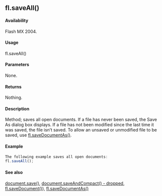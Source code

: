 ## fl.saveAll()

#### Availability

Flash MX 2004.

#### Usage

fl.saveAll()

#### Parameters

None.

#### Returns

Nothing.

#### Description

Method; saves all open documents.
If a file has never been saved, the Save As dialog box displays. If a file has not been modified since the last time it was saved, the file isn’t saved. To allow an unsaved or unmodified file to be saved, use [fl.saveDocumentAs()](#!AdobeDocs/developers-animatesdk-docs/master/flash_object_(fl)/fl65.md).

#### Example

```javascript
The following example saves all open documents:
fl.saveAll();

```
#### See also

[document.save()](#!AdobeDocs/developers-animatesdk-docs/master/Document_object/docum370.md), [document.saveAndCompact() - dropped](#!AdobeDocs/developers-animatesdk-docs/master/Document_object/docum380.md), [fl.saveDocument()](#!AdobeDocs/developers-animatesdk-docs/master/flash_object_(fl)/fl64.md)), [fl.saveDocumentAs()](#!AdobeDocs/developers-animatesdk-docs/master/flash_object_(fl)/fl65.md)

<span id="fl.saveDocument()" class="anchor"></span>
